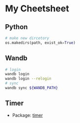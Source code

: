 # My Cheetsheet

## Python
```python
# make new dircetory
os.makedirs(path, exist_ok=True)
```

## Wandb
```bash
# login
wandb login
wandb login --relogin
# sync
wandb sync ${WANDB_PATH}
```

## Timer
- Package: [timer](https://pypi.org/project/timer/)
